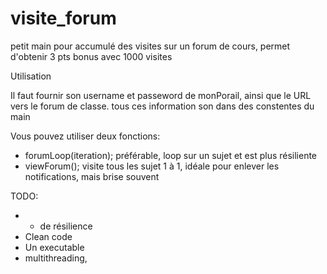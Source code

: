 # visite_forum

petit main pour accumulé des visites sur un forum de cours, permet d'obtenir 3 pts bonus avec 1000 visites


Utilisation

Il faut fournir son username et passeword de monPorail, ainsi que le URL vers le forum de classe.
tous ces information son dans des constentes du main

Vous pouvez utiliser deux fonctions:
- forumLoop(iteration); préférable, loop sur un sujet et est plus résiliente
- viewForum(); visite tous les sujet 1 à 1, idéale pour enlever les notifications, mais brise souvent

TODO:
- + de résilience
- Clean code
- Un executable
- multithreading, 

